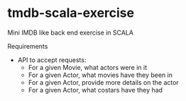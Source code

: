 # tmdb-scala-exercise
Mini IMDB like back end exercise in SCALA

Requirements
- API to accept requests:
   - For a given Movie, what actors were in it
   - For a given Actor, what movies have they been in
   - For a given Actor, provide more details on the actor
   - For a given Actor, what costars have they had
